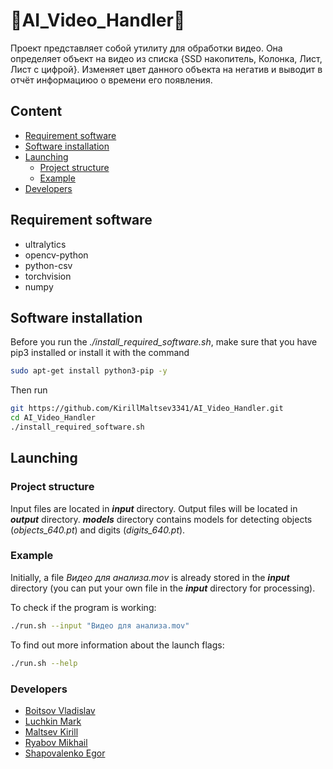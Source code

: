 # 🤖AI_Video_Handler🤖
Проект представляет собой утилиту для обработки видео. 
Она определяет объект на видео из списка {SSD накопитель, Колонка, Лист, Лист с цифрой}.
Изменяет цвет данного объекта на негатив и выводит в отчёт информациюо о времени его появления.


## Сontent
- [Requirement software](#requirement-software)
- [Software installation](#software-installation)
- [Launching](#launching)
  - [Project structure](project-structure)
  - [Example](#example)
- [Developers](#developers)

<a name="requirement-software"></a>

## Requirement software
- ultralytics
- opencv-python
- python-csv
- torchvision
- numpy

<a name="software-installation"></a>

## Software installation

Before you run the *./install_required_software.sh*, make sure that you have pip3 installed or install it with the command
```bash
sudo apt-get install python3-pip -y
```

Then run
```bash
git https://github.com/KirillMaltsev3341/AI_Video_Handler.git
cd AI_Video_Handler
./install_required_software.sh
```

<a name="launching"></a>

## Launching

<a name="project-structure"></a>

### Project structure

Input files are located in ***input*** directory. Output files will be located in ***output*** directory.
***models*** directory contains models for detecting objects (*objects_640.pt*) and digits (*digits_640.pt*).


<a name="example"></a>

### Example

Initially, a file *Видео для анализа.mov* is already stored in the ***input*** directory (you can put your own file in the ***input*** directory for processing).

To check if the program is working:
```bash
./run.sh --input "Видео для анализа.mov"
```

To find out more information about the launch flags:
```bash
./run.sh --help
```

<a name="developers"></a>

### Developers

  - [Boitsov Vladislav](#https://github.com/VladislavBoytsovfrom3341Clan)
  - [Luchkin Mark](#https://github.com/markluchkin)
  - [Maltsev Kirill](#https://github.com/KirillMaltsev3341)
  - [Ryabov	Mikhail](#https://github.com/Devilpoper)
  - [Shapovalenko Egor](#https://github.com/lastikp0)
